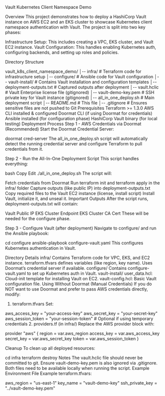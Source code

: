 Vault Kubernetes Client Namespace Demo

Overview
This project demonstrates how to deploy a HashiCorp Vault instance on AWS EC2 and an EKS cluster to showcase Kubernetes client namespace authentication with Vault. The project is split into two key phases:

Infrastructure Setup: This includes creating a VPC, EKS cluster, and Vault EC2 instance.
Vault Configuration: This handles enabling Kubernetes auth, configuring backends, and setting up roles and policies.

Directory Structure

vault_k8s_client_namespace_demo/
│-- infra/                   # Terraform code for infrastructure setup
│-- configure/                # Ansible code for Vault configuration
│-- vault-install/            # Contains Vault installation and configuration templates
│-- deployment-outputs.txt    # Captured outputs after deployment
│-- vault.hclic                # Vault Enterprise license file (gitignored)
│-- vault-demo-key.pem         # SSH private key for Vault instance (gitignored)
│-- all_in_one_deploy.sh      # Main deployment script
│-- README.md                  # This file
│-- .gitignore                  # Ensures sensitive files are not pushed to Git
Prerequisites
Terraform >= 1.3.0
AWS CLI installed & configured
Doormat CLI (if using Doormat for credentials)
Ansible installed (for configuration phase)
HashiCorp Vault binary (for local testing)
Deployment Process
Step 1 - AWS Credentials via Doormat (Recommended)
Start the Doormat Credential Server:


doormat cred-server
The all_in_one_deploy.sh script will automatically detect the running credential server and configure Terraform to pull credentials from it.

Step 2 - Run the All-In-One Deployment Script
This script handles everything:

bash
Copy
Edit
./all_in_one_deploy.sh
The script will:

Fetch credentials from Doormat
Run terraform init and terraform apply in the infra/ folder
Capture outputs (like public IP) into deployment-outputs.txt
Copy required files to the Vault EC2 instance (license, install script)
Install Vault, initialize it, and unseal it.
Important Outputs
After the script runs, deployment-outputs.txt will contain:

Vault Public IP
EKS Cluster Endpoint
EKS Cluster CA Cert
These will be needed for the configure phase.

Step 3 - Configure Vault (after deployment)
Navigate to configure/ and run the Ansible playbook:


cd configure
ansible-playbook configure-vault.yaml
This configures Kubernetes authentication in Vault.

Directory Details
infra/
Contains Terraform code for VPC, EKS, and EC2 instance.
terraform.tfvars defines variables (like region, key name).
Uses Doormat’s credential server if available.
configure/
Contains configure-vault.yaml to set up Kubernetes auth in Vault.
vault-install/
user_data.hcl: Cloud-init template for installing Vault on EC2.
vault-config.hcl: Basic Vault configuration file.
Using Without Doormat (Manual Credentials)
If you do NOT want to use Doormat and prefer to pass AWS credentials directly, modify:

1. terraform.tfvars
Set:


aws_access_key = "your-access-key"
aws_secret_key = "your-secret-key"
aws_session_token = "your-session-token" # Optional if using temporary credentials
2. providers.tf (in infra/)
Replace the AWS provider block with:


provider "aws" {
  region     = var.aws_region
  access_key = var.aws_access_key
  secret_key = var.aws_secret_key
  token      = var.aws_session_token
}

Cleanup
To clean up all deployed resources:


cd infra
terraform destroy
Notes
The vault.hclic file should never be committed to git.
Ensure vault-demo-key.pem is also ignored via .gitignore.
Both files need to be available locally when running the script.
Example Environment File
Example terraform.tfvars:


aws_region = "us-east-1"
key_name   = "vault-demo-key"
ssh_private_key = "../vault-demo-key.pem"
